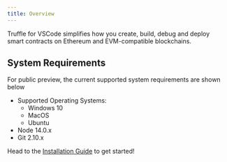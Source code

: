 ```yaml
---
title: Overview
---
```


Truffle for VSCode simplifies how you create, build, debug and deploy smart contracts on Ethereum and EVM-compatible blockchains.

## System Requirements

For public preview, the current supported system requirements are shown below

- Supported Operating Systems:
    - Windows 10
    - MacOS
    - Ubuntu
- Node 14.0.x
- Git 2.10.x

Head to the [Installation Guide](howto/install.md) to get started!
